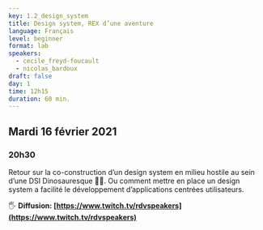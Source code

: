 ```yaml
---
key: 1.2_design_system
title: Design system, REX d’une aventure
language: Français
level: beginner
format: lab
speakers:
  - cecile_freyd-foucault
  - nicolas_bardoux
draft: false
day: 1
time: 12h15
duration: 60 min.
---
```


## Mardi 16 février 2021
### 20h30

Retour sur la co-construction d’un design system en milieu hostile au sein d’une DSI Dinosauresque 🦕🦖. Ou comment mettre en place un design system a facilité le développement d’applications centrées utilisateurs. 


🖐️ **Diffusion: [https://www.twitch.tv/rdvspeakers](https://www.twitch.tv/rdvspeakers)**